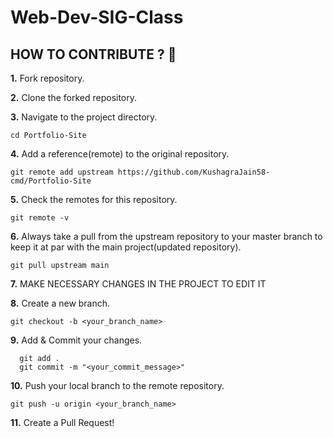 # Web-Dev-SIG-Class

## HOW TO CONTRIBUTE ? 👷 

**1.** Fork repository.

**2.** Clone the forked repository.


**3.** Navigate to the project directory.

```terminal
cd Portfolio-Site
```

**4.** Add a reference(remote) to the original repository.

```
git remote add upstream https://github.com/KushagraJain58-cmd/Portfolio-Site
```

**5.** Check the remotes for this repository.
```
git remote -v
```

**6.** Always take a pull from the upstream repository to your master branch to keep it at par with the main project(updated repository).

```
git pull upstream main
```


**7.**  MAKE NECESSARY CHANGES IN THE PROJECT TO EDIT IT
<br>


**8.** Create a new branch.

```terminal
git checkout -b <your_branch_name>
```

**9.** Add & Commit your changes.

```terminal
  git add .
  git commit -m "<your_commit_message>"
```

**10.** Push your local branch to the remote repository.

```terminal
git push -u origin <your_branch_name>
```

**11.** Create a Pull Request!
